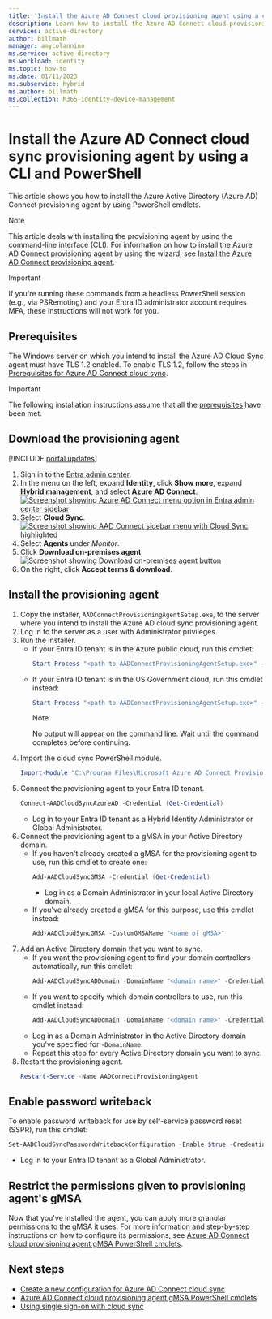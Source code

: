 ```yaml
---
title: 'Install the Azure AD Connect cloud provisioning agent using a command-line interface (CLI) and PowerShell'
description: Learn how to install the Azure AD Connect cloud provisioning agent by using PowerShell cmdlets.
services: active-directory
author: billmath
manager: amycolannino
ms.service: active-directory
ms.workload: identity
ms.topic: how-to
ms.date: 01/11/2023
ms.subservice: hybrid
ms.author: billmath
ms.collection: M365-identity-device-management
---
```



# Install the Azure AD Connect cloud sync provisioning agent by using a CLI and PowerShell
This article shows you how to install the Azure Active Directory (Azure AD) Connect provisioning agent by using PowerShell cmdlets.
 
>[!NOTE]
>This article deals with installing the provisioning agent by using the command-line interface (CLI). For information on how to install the Azure AD Connect provisioning agent by using the wizard, see [Install the Azure AD Connect provisioning agent](how-to-install.md).

>[!IMPORTANT]
>If you're running these commands from a headless PowerShell session (e.g., via PSRemoting) and your Entra ID administrator account requires MFA, these instructions will not work for you. 

## Prerequisites

The Windows server on which you intend to install the Azure AD Cloud Sync agent must have TLS 1.2 enabled. To enable TLS 1.2, follow the steps in [Prerequisites for Azure AD Connect cloud sync](../how-to-prerequisites.md#tls-requirements).

>[!IMPORTANT]
>The following installation instructions assume that all the [prerequisites](../how-to-prerequisites.md) have been met.

## Download the provisioning agent

[!INCLUDE [portal updates](~/articles/active-directory/includes/portal-update.md)]

 1. Sign in to the [Entra admin center](https://entra.microsoft.com).
 2. In the menu on the left, expand **Identity**, click **Show more**, expand **Hybrid management**, and select **Azure AD Connect**.
    [![Screenshot showing Azure AD Connect menu option in Entra admin center sidebar](../media/how-to-install/azure-ad-cloud-connect-cli-0.png)](../media/how-to-install/azure-ad-cloud-connect-cli-0.png)
 3. Select **Cloud Sync**.
    [![Screenshot showing AAD Connect sidebar menu with Cloud Sync highlighted](../media/how-to-install/azure-ad-cloud-connect-cli-1.png)](../media/how-to-install/azure-ad-cloud-connect-cli-1.png#lightbox)</br>
 4. Select **Agents** under *Monitor*.
 7. Click **Download on-premises agent**.
    [![Screenshot showing Download on-premises agent button](../media/how-to-install/azure-ad-cloud-connect-cli-2.png)](../media/how-to-install/azure-ad-cloud-connect-cli-2.png)
 9. On the right, click **Accept terms & download**.

## Install the provisioning agent
 1. Copy the installer, `AADConnectProvisioningAgentSetup.exe`, to the server where you intend to install the Azure AD cloud sync provisioning agent.
 2. Log in to the server as a user with Administrator privileges.
 3. Run the installer.
      - If your Entra ID tenant is in the Azure public cloud, run this cmdlet:
        ```powershell
        Start-Process "<path to AADConnectProvisioningAgentSetup.exe>" -ArgumentList "/quiet" -NoNewWindow -Wait
        ```
      - If your Entra ID tenant is in the US Government cloud, run this cmdlet instead:
        ```powershell
        Start-Process "<path to AADConnectProvisioningAgentSetup.exe>" -ArgumentList "/quiet","ENVIRONMENTNAME=AzureUSGovernment" -NoNewWindow -Wait
        ```
        > [!NOTE]
        > No output will appear on the command line. Wait until the command completes before continuing.
 4. Import the cloud sync PowerShell module.
    ```powershell
    Import-Module "C:\Program Files\Microsoft Azure AD Connect Provisioning Agent\Microsoft.CloudSync.PowerShell.dll" 
    ```
 5. Connect the provisioning agent to your Entra ID tenant.
    ```powershell
    Connect-AADCloudSyncAzureAD -Credential (Get-Credential)
    ```
      - Log in to your Entra ID tenant as a Hybrid Identity Administrator or Global Administrator.
 6. Connect the provisioning agent to a gMSA in your Active Directory domain.
      - If you haven't already created a gMSA for the provisioning agent to use, run this cmdlet to create one:
        ```powershell
        Add-AADCloudSyncGMSA -Credential (Get-Credential) 
        ```
        - Log in as a Domain Administrator in your local Active Directory domain.
      - If you've already created a gMSA for this purpose, use this cmdlet instead:
        ```powershell
        Add-AADCloudSyncGMSA -CustomGMSAName "<name of gMSA>"
        ```
 7. Add an Active Directory domain that you want to sync.
      - If you want the provisioning agent to find your domain controllers automatically, run this cmdlet:
        ```powershell
        Add-AADCloudSyncADDomain -DomainName "<domain name>" -Credential (Get-Credential) 
        ```
      - If you want to specify which domain controllers to use, run this cmdlet instead:
        ```powershell
        Add-AADCloudSyncADDomain -DomainName "<domain name>" -Credential (Get-Credential) -PreferredDomainControllers "<first DC>","<second DC>","<third DC>" 
        ```
      - Log in as a Domain Administrator in the Active Directory domain you've specified for `-DomainName`.
      - Repeat this step for every Active Directory domain you want to sync.
 8. Restart the provisioning agent.
    ```powershell
    Restart-Service -Name AADConnectProvisioningAgent  
    ```

## Enable password writeback
To enable password writeback for use by self-service password reset (SSPR), run this cmdlet:
```powershell
Set-AADCloudSyncPasswordWritebackConfiguration -Enable $true -Credential (Get-Credential)
```
  - Log in to your Entra ID tenant as a Global Administrator.

## Restrict the permissions given to provisioning agent's gMSA
Now that you've installed the agent, you can apply more granular permissions to the gMSA it uses. For more information and step-by-step instructions on how to configure its permissions, see [Azure AD Connect cloud provisioning agent gMSA PowerShell cmdlets](../how-to-gmsa-cmdlets#using-set-aadcloudsyncpermissions).


## Next steps 

- [Create a new configuration for Azure AD Connect cloud sync](../how-to-configure.md)
- [Azure AD Connect cloud provisioning agent gMSA PowerShell cmdlets](how-to-gmsa-cmdlets.md)
- [Using single sign-on with cloud sync](../how-to-sso.md)
